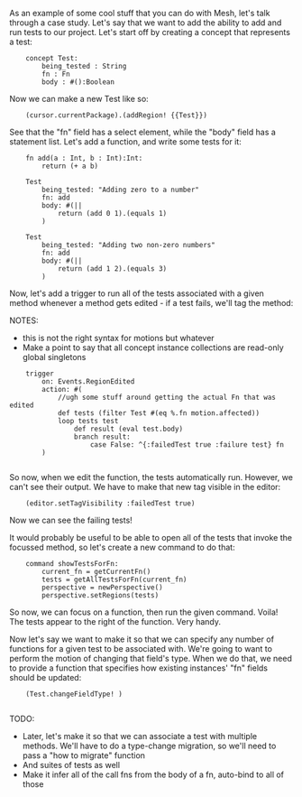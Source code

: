 As an example of some cool stuff that you can do with Mesh, let's talk through a case study. Let's say that we want to add the ability to add and run tests to our project. Let's start off by creating a concept that represents a test:

```
	concept Test:
		being_tested : String
		fn : Fn
		body : #():Boolean
```

Now we can make a new Test like so:

```
	(cursor.currentPackage).(addRegion! {{Test}})
```

See that the "fn" field has a select element, while the "body" field has a statement list. Let's add a function, and write some tests for it:

```
	fn add(a : Int, b : Int):Int:
		return (+ a b)
		
	Test
		being_tested: "Adding zero to a number"
		fn: add
		body: #(||
			return (add 0 1).(equals 1)
		)
	
	Test
		being_tested: "Adding two non-zero numbers"
		fn: add
		body: #(||
			return (add 1 2).(equals 3)
		)
```

Now, let's add a trigger to run all of the tests associated with a given method whenever a method gets edited - if a test fails, we'll tag the method:

NOTES: 
* this is not the right syntax for motions but whatever
* Make a point to say that all concept instance collections are read-only global singletons


```
	trigger
		on: Events.RegionEdited
		action: #(
			//ugh some stuff around getting the actual Fn that was edited
			def tests (filter Test #(eq %.fn motion.affected))
			loop tests test
				def result (eval test.body)
				branch result:
					case False: ^{:failedTest true :failure test} fn
		)
	
```

So now, when we edit the function, the tests automatically run. However, we can't see their output. We have to make that new tag visible in the editor:

```
	(editor.setTagVisibility :failedTest true)
```

Now we can see the failing tests!

It would probably be useful to be able to open all of the tests that invoke the focussed method, so let's create a new command to do that:

```
	command showTestsForFn:
		current_fn = getCurrentFn()
		tests = getAllTestsForFn(current_fn)
		perspective = newPerspective()
		perspective.setRegions(tests)
```

So now, we can focus on a function, then run the given command. Voila! The tests appear to the right of the function. Very handy.

Now let's say we want to make it so that we can specify any number of functions for a given test to be associated with. We're going to want to perform the motion of changing that field's type. When we do that, we need to provide a function that specifies how existing instances' "fn" fields should be updated:

```
	(Test.changeFieldType! )
		
```

TODO:
* Later, let's make it so that we can associate a test with multiple methods. We'll have to do a type-change migration, so we'll need to pass a "how to migrate" function
* And suites of tests as well
* Make it infer all of the call fns from the body of a fn, auto-bind to all of those